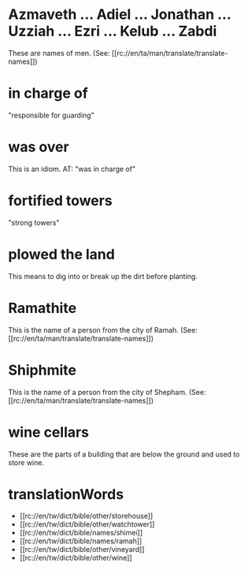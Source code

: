 # Azmaveth ... Adiel ... Jonathan ... Uzziah ... Ezri ... Kelub ... Zabdi

These are names of men. (See: [[rc://en/ta/man/translate/translate-names]])

# in charge of

"responsible for guarding"

# was over

This is an idiom. AT: "was in charge of"

# fortified towers

"strong towers"

# plowed the land

This means to dig into or break up the dirt before planting.

# Ramathite

This is the name of a person from the city of Ramah. (See: [[rc://en/ta/man/translate/translate-names]])

# Shiphmite

This is the name of a person from the city of Shepham. (See: [[rc://en/ta/man/translate/translate-names]])

# wine cellars

These are the parts of a building that are below the ground and used to store wine.

# translationWords

* [[rc://en/tw/dict/bible/other/storehouse]]
* [[rc://en/tw/dict/bible/other/watchtower]]
* [[rc://en/tw/dict/bible/names/shimei]]
* [[rc://en/tw/dict/bible/names/ramah]]
* [[rc://en/tw/dict/bible/other/vineyard]]
* [[rc://en/tw/dict/bible/other/wine]]
